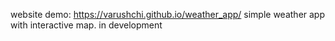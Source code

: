 website demo: https://varushchi.github.io/weather_app/
simple weather app with interactive map.
in development
